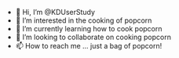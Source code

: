 - 👋 Hi, I’m @KDUserStudy
- 👀 I’m interested in the cooking of popcorn
- 🌱 I’m currently learning how to cook popcorn
- 💞️ I’m looking to collaborate on cooking popcorn
- 📫 How to reach me ... just a bag of popcorn!

<!---
KDUserStudy/KDUserStudy is a ✨ special ✨ repository because its `README.md` (this file) appears on your GitHub profile.
You can click the Preview link to take a look at your changes.
--->
